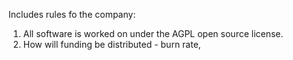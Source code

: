 Includes rules fo the company:

1. All software is worked on under the AGPL open source license.
1. How will funding be distributed - burn rate,

